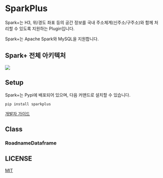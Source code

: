 # SparkPlus
Spark+는 H3, 위/경도 좌표 등의 공간 정보를 국내 주소체계(신주소/구주소)와 함께 처리할 수 있도록 지원하는 Plugin입니다.

Spark+는 Apache Spark와 MySQL을 지원합니다.

## Spark+ 전체 아키텍처

![](https://github.com/SWM-SparkPlus/kr-address-db-updater/blob/master/statics/sparkplus_architecture.png)

## Setup
Spark+는 Pypi에 배포되어 있으며, 다음 커맨드로 설치할 수 있습니다.
```
pip install sparkplus
```
[개발자 가이드](https://github.com/SWM-SparkPlus/sparkplus/wiki)

## Class
### RoadnameDataframe


## LICENSE
[MIT](https://github.com/SWM-SparkPlus/db-updater/blob/master/LICENSE)
